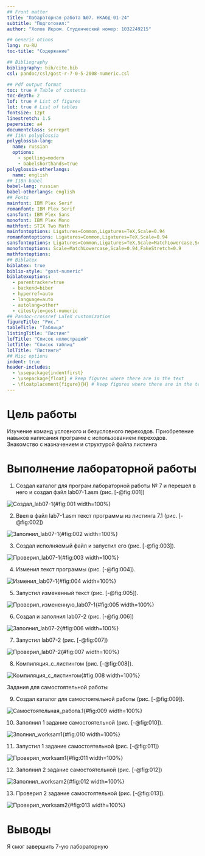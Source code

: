 ```yaml
---
## Front matter
title: "Лабараторная работа №07. НКАбд-01-24"
subtitle: "Подготовил:"
author: "Холов Икром. Студенческий номер: 1032249215"

## Generic otions
lang: ru-RU
toc-title: "Содержание"

## Bibliography
bibliography: bib/cite.bib
csl: pandoc/csl/gost-r-7-0-5-2008-numeric.csl

## Pdf output format
toc: true # Table of contents
toc-depth: 2
lof: true # List of figures
lot: true # List of tables
fontsize: 12pt
linestretch: 1.5
papersize: a4
documentclass: scrreprt
## I18n polyglossia
polyglossia-lang:
  name: russian
  options:
	- spelling=modern
	- babelshorthands=true
polyglossia-otherlangs:
  name: english
## I18n babel
babel-lang: russian
babel-otherlangs: english
## Fonts
mainfont: IBM Plex Serif
romanfont: IBM Plex Serif
sansfont: IBM Plex Sans
monofont: IBM Plex Mono
mathfont: STIX Two Math
mainfontoptions: Ligatures=Common,Ligatures=TeX,Scale=0.94
romanfontoptions: Ligatures=Common,Ligatures=TeX,Scale=0.94
sansfontoptions: Ligatures=Common,Ligatures=TeX,Scale=MatchLowercase,Scale=0.94
monofontoptions: Scale=MatchLowercase,Scale=0.94,FakeStretch=0.9
mathfontoptions:
## Biblatex
biblatex: true
biblio-style: "gost-numeric"
biblatexoptions:
  - parentracker=true
  - backend=biber
  - hyperref=auto
  - language=auto
  - autolang=other*
  - citestyle=gost-numeric
## Pandoc-crossref LaTeX customization
figureTitle: "Рис."
tableTitle: "Таблица"
listingTitle: "Листинг"
lofTitle: "Список иллюстраций"
lotTitle: "Список таблиц"
lolTitle: "Листинги"
## Misc options
indent: true
header-includes:
  - \usepackage{indentfirst}
  - \usepackage{float} # keep figures where there are in the text
  - \floatplacement{figure}{H} # keep figures where there are in the text
---
```


# Цель работы

Изучение команд условного и безусловного переходов. Приобретение навыков написания
программ с использованием переходов. Знакомство с назначением и структурой файла
листинга

# Выполнение лабораторной работы

1. Создал каталог для програм лабораторной работы № 7 и перешел в него
и создал файл lab07-1.asm (рис. [-@fig:001])

![Создал_lab07-1](image/Создал_lab07-1.png){#fig:001 width=100%}

2. Ввел в файл lab7-1.asm текст программы из листинга 7.1 (рис. [-@fig:002])

![Заполнил_lab07-1](image/Заполнил_lab07-1.png){#fig:002 width=100%}

3. Создал исполняемый файл и запустил его (рис. [-@fig:003]).

![Проверил_lab07-1](image/Проверил_lab07-1.png){#fig:003 width=100%}

4. Изменил текст программы  (рис. [-@fig:004]).

![Изменил_lab07-1](image/Изменил_lab07-1.png){#fig:004 width=100%}

5. Запустил измененный текст  (рис. [-@fig:005]).

![Проверил_измененную_lab07-1](image/Проверил_измененную_lab07-1.png){#fig:005 width=100%}

6. Создал и заполнил lab07-2 (рис. [-@fig:006])

![Заполнил_lab07-2](image/Заполнил_lab07-2.png){#fig:006 width=100%}

7. Запустил lab07-2 (рис. [-@fig:007])

![Проверил_lab07-2](image/Проверил_lab07-2.png){#fig:007 width=100%}

8.  Компиляция_с_листингом (рис. [-@fig:008]).

![Компиляция_с_листингом](image/Компиляция_с_листингом.png){#fig:008 width=100%}

 Задания для самостоятельной работы

9. Создал каталог для самостоятельной работы (рис. [-@fig:009]).

![Самостоятельная_работа.1](image/Самостоятельная_работа.1.png){#fig:009 width=100%}

10.  Заполнил 1 задание самостоятельной (рис. [-@fig:010]).

![Зполнил_worksam1](image/Зполнил_worksam1.png){#fig:010 width=100%}

11. Запустил 1 задание самостоятельной (рис. [-@fig:011])

![Проверил_worksam1](image/Проверил_worksam1.png){#fig:011 width=100%}

12.  Заполнил 2 задание самостоятельной (рис. [-@fig:012])

![Заполнил_worksam2](image/Заполнил_worksam2.png){#fig:012 width=100%}

13.  Проверил 2 задание самостоятельной  (рис. [-@fig:013]).

![Проверил_worksam2](image/Проверил_worksam2.png){#fig:013 width=100%}



# Выводы

Я смог завершить 7-ую лабораторную


